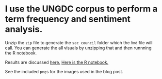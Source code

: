 # I use the UNGDC corpus to perform a term frequency and sentiment analysis.
Unzip the `zip` file to generate the `sec_council` folder which the `Rmd` file will call. You can generate the all visuals by unzipping that and then runnning the R notebook.

Results are discussed [here.](https://thelittledataset.com/2017/09/14/the-united-nations-of-words/)
[Here is the R notebook.](http://rpubs.com/apalbright/un-words)

See the included `png`s for the images used in the blog post.

